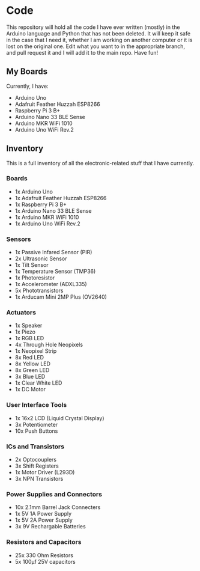 # Code

This repository will hold all the code I have ever written (mostly) in  the Arduino language and Python that has not been deleted. It will keep it safe in the case that I need it, whether I am working on another computer or it is lost on the original one. Edit what you want to in the appropriate branch, and pull request it and I will add it to the main repo. Have fun!

## My Boards

Currently, I have:

- Arduino Uno
- Adafruit Feather Huzzah ESP8266
- Raspberry Pi 3 B+
- Arduino Nano 33 BLE Sense
-  Arduino MKR WiFi 1010
-  Arduino Uno WiFi Rev.2

## Inventory

This is a full inventory of all the electronic-related stuff that I have currently. 

### Boards

-  1x Arduino Uno
-  1x Adafruit Feather Huzzah ESP8266
-  1x Raspberry Pi 3 B+
-  1x Arduino Nano 33 BLE Sense
-  1x Arduino MKR WiFi 1010
- 1x Arduino Uno WiFi Rev.2

### Sensors

-  1x Passive Infared Sensor (PIR)
-  2x Ultrasonic Sensor
-  1x Tilt Sensor
-  1x Temperature Sensor (TMP36)
-  1x Photoresistor
- 1x Accelerometer (ADXL335)
- 5x Phototransistors
- 1x Arducam Mini 2MP Plus (OV2640)

### Actuators

-  1x Speaker
-  1x Piezo
-  1x RGB LED
-  4x Through Hole Neopixels
-  1x Neopixel Strip
- 8x Red LED
- 8x Yellow LED
- 8x Green LED
- 3x Blue LED 
- 1x Clear White LED 
- 1x DC Motor


### User Interface Tools

-  1x 16x2 LCD (Liquid Crystal Display)
-  3x Potentiometer
- 10x Push Buttons

### ICs and Transistors

- 2x Optocouplers
- 3x Shift Registers
- 1x Motor Driver (L293D)
- 3x NPN Transistors

### Power Supplies and Connectors

- 10x 2.1mm Barrel Jack Connecters
- 1x 5V 1A Power Supply
- 1x 5V 2A Power Supply
- 3x 9V Rechargable Batteries

### Resistors and Capacitors

- 25x 330 Ohm Resistors
- 5x 100µf 25V capacitors

